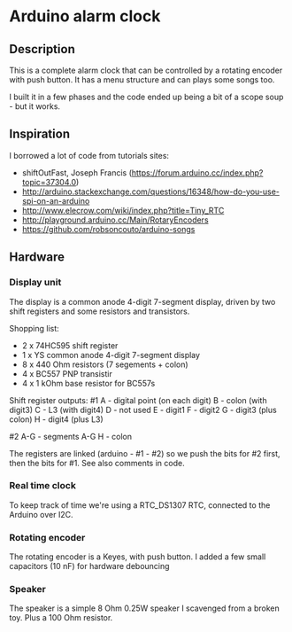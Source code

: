 # Arduino alarm clock

## Description

This is a complete alarm clock that can be controlled by a rotating encoder with push button. It has a menu structure and can plays some songs too.

I built it in a few phases and the code ended up being a bit of a scope soup - but it works.

## Inspiration

I borrowed a lot of code from tutorials sites:

- shiftOutFast, Joseph Francis (https://forum.arduino.cc/index.php?topic=37304.0)
- http://arduino.stackexchange.com/questions/16348/how-do-you-use-spi-on-an-arduino
- http://www.elecrow.com/wiki/index.php?title=Tiny_RTC
- http://playground.arduino.cc/Main/RotaryEncoders
- https://github.com/robsoncouto/arduino-songs 

## Hardware

### Display unit

The display is a common anode 4-digit 7-segment display, driven by two shift registers and some resistors and transistors.

Shopping list:
- 2 x 74HC595 shift register
- 1 x YS common anode 4-digit 7-segment display
- 8 x 440 Ohm resistors (7 segements + colon)
- 4 x BC557 PNP transistir
- 4 x 1 kOhm base resistor for BC557s

Shift register outputs:
#1
A - digital point (on each digit)
B - colon (with digit3)
C - L3 (with digit4)
D - not used
E - digit1
F - digit2
G - digit3 (plus colon)
H - digit4 (plus L3)

#2
A-G - segments A-G
H - colon

The registers are linked (arduino - #1 - #2) so we push the bits for #2 first, then the bits for #1. See also comments in code. 

### Real time clock

To keep track of time we're using a RTC_DS1307 RTC, connected to the Arduino over I2C.

### Rotating encoder

The rotating encoder is a Keyes, with push button. I added a few small capacitors (10 nF) for hardware debouncing

### Speaker

The speaker is a simple 8 Ohm 0.25W speaker I scavenged from a broken toy. Plus a 100 Ohm resistor.
